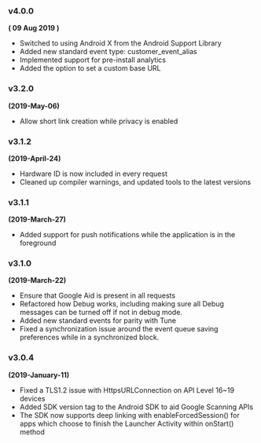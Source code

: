 ### v4.0.0

**( 09 Aug 2019 )**

- Switched to using Android X from the Android Support Library
- Added new standard event type: customer_event_alias
- Implemented support for pre-install analytics
- Added the option to set a custom base URL

### v3.2.0

**(2019-May-06)**

- Allow short link creation while privacy is enabled

### v3.1.2

**(2019-April-24)**

- Hardware ID is now included in every request
- Cleaned up compiler warnings, and updated tools to the latest versions

### v3.1.1

**(2019-March-27)**

- Added support for push notifications while the application is in the foreground

### v3.1.0

**(2019-March-22)**

- Ensure that Google Aid is present in all requests
- Refactored how Debug works, including making sure all Debug messages can be turned off if not in debug mode.
- Added new standard events for parity with Tune
- Fixed a synchronization issue around the event queue saving preferences while in a synchronized block.

### v3.0.4

**(2019-January-11)**

- Fixed a TLS1.2 issue with HttpsURLConnection on API Level 16~19 devices
- Added SDK version tag to the Android SDK to aid Google Scanning APIs
- The SDK now supports deep linking with enableForcedSession() for apps which choose to finish the Launcher Activity within onStart() method
